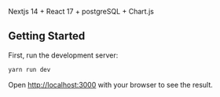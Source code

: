 Nextjs 14 + React 17 + postgreSQL + Chart.js

## Getting Started

First, run the development server:

```bash
yarn run dev
```

Open [http://localhost:3000](http://localhost:3000) with your browser to see the result.
